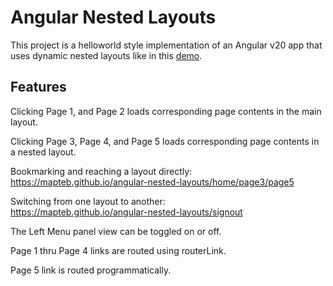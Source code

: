 # Angular Nested Layouts

This project is a helloworld style implementation of an Angular v20 app that uses dynamic nested layouts like in this [demo](https://mapteb.github.io/angular-nested-layouts/).

## Features 

Clicking Page 1, and Page 2 loads corresponding page contents in the main layout.

Clicking Page 3, Page 4, and Page 5 loads corresponding page contents in a nested layout.

Bookmarking and reaching a layout directly:<br>
https://mapteb.github.io/angular-nested-layouts/home/page3/page5 

Switching from one layout to another:<br>
https://mapteb.github.io/angular-nested-layouts/signout

The Left Menu panel view can be toggled on or off.

Page 1 thru Page 4 links are routed using routerLink.

Page 5 link is routed programmatically.




